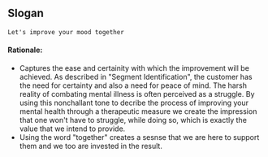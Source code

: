 ## Slogan

``Let's improve your mood together``

#### Rationale:
* Captures the ease and certainity with which the improvement will be achieved. As described in "Segment Identification", the customer has the need for certainty and also a need for peace of mind. The harsh reality of combating mental illness is often perceived as a struggle. By using this nonchallant tone to decribe the process of improving your mental health through a therapeutic measure we create the impression that one won't have to struggle, while doing so, which is exactly the value that we intend to provide. 
* Using the word "together" creates a sesnse that we are here to support them and we too are invested in the result.

